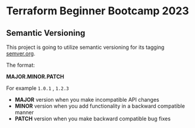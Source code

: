 # Terraform Beginner Bootcamp 2023

## Semantic Versioning

This project is going to utilize semantic versioning for its tagging [semver.org](https://semver.org/).

The format:

**MAJOR.MINOR.PATCH** 

For example `1.0.1` , `1.2.3`

- **MAJOR** version when you make incompatible API changes
- **MINOR** version when you add functionality in a backward compatible manner
- **PATCH** version when you make backward compatible bug fixes
